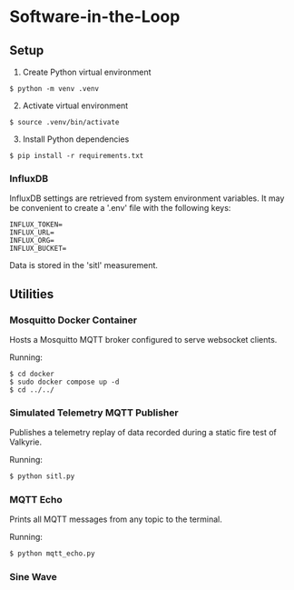 # Software-in-the-Loop

## Setup
1. Create Python virtual environment

`$ python -m venv .venv`

2. Activate virtual environment

`$ source .venv/bin/activate`

3. Install Python dependencies

`$ pip install -r requirements.txt`

### InfluxDB
InfluxDB settings are retrieved from system environment variables. It may be convenient to create a '.env' file with the following keys:
```
INFLUX_TOKEN=
INFLUX_URL=
INFLUX_ORG=
INFLUX_BUCKET=
```

Data is stored in the 'sitl' measurement.

## Utilities

### Mosquitto Docker Container
Hosts a Mosquitto MQTT broker configured to serve websocket clients.

Running: 
```
$ cd docker
$ sudo docker compose up -d
$ cd ../../
```

### Simulated Telemetry MQTT Publisher
Publishes a telemetry replay of data recorded during a static fire test of Valkyrie.

Running:
``` bash
$ python sitl.py
```

### MQTT Echo
Prints all MQTT messages from any topic to the terminal.

Running:
```bash
$ python mqtt_echo.py
```

### Sine Wave

